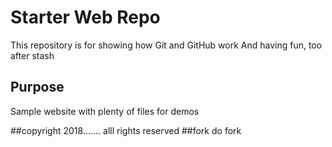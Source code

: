 # Starter Web Repo

This repository is for showing how Git and GitHub work
And having fun, too
after stash

## Purpose

Sample website with plenty of files for demos

##copyright
2018....... alll rights reserved
##fork
do fork